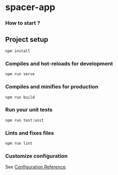 # spacer-app

### How to start ? 

## Project setup
```
npm install
```

### Compiles and hot-reloads for development
```
npm run serve
```

### Compiles and minifies for production
```
npm run build

```

### Run your unit tests
```
npm run test:unit
```

### Lints and fixes files
```
npm run lint
```

### Customize configuration
See [Configuration Reference](https://cli.vuejs.org/config/).
